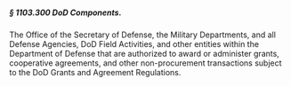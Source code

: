 ##### § 1103.300 DoD Components. #####

The Office of the Secretary of Defense, the Military Departments, and all Defense Agencies, DoD Field Activities, and other entities within the Department of Defense that are authorized to award or administer grants, cooperative agreements, and other non-procurement transactions subject to the DoD Grants and Agreement Regulations.